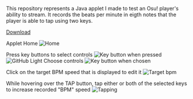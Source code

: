 This repository represents a Java applet I made to test an Osu! player's ability to stream. 
It records the beats per minute in eigth notes that the player is able to tap using two keys.

[Download](https://www.mediafire.com/file/4i1ndcqbdyzei7a/bpmtrainer-1.0.jar/file)

Applet Home
![Home](http://prntscr.com/1qbrv82)

Press key buttons to select controls
![Key button when pressed](http://prntscr.com/1qbry50)
![GitHub Light](https://github.com/github-light.png#gh-dark-mode-only)
Choose controls
![Key button when chosen](http://prntscr.com/1qbrz15)

Click on the target BPM speed that is displayed to edit it
![Target bpm](http://prntscr.com/1qbs60i)

While hovering over the TAP button, tap either or both of the selected keys to increase recorded "BPM" speed
![Tapping](http://prntscr.com/1qbs1fl)
